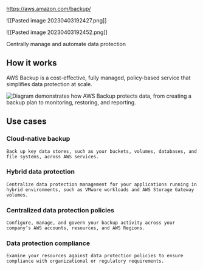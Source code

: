 https://aws.amazon.com/backup/ 

![[Pasted image 20230403192427.png]]

![[Pasted image 20230403192452.png]]

Centrally manage and automate data protection

## How it works

AWS Backup is a cost-effective, fully managed, policy-based service that simplifies data protection at scale.

![Diagram demonstrates how AWS Backup protects data, from creating a backup plan to monitoring, restoring, and reporting.](https://d1.awsstatic.com/products/backup/Product-Page-Diagram_AWS-Backup%402x.9a3f6d1b456ddadac992018c5b308bb1d9e8c055.png)

## Use cases

### Cloud-native backup

	Back up key data stores, such as your buckets, volumes, databases, and file systems, across AWS services.

### Hybrid data protection

	Centralize data protection management for your applications running in hybrid environments, such as VMware workloads and AWS Storage Gateway volumes.

### Centralized data protection policies

	Configure, manage, and govern your backup activity across your company’s AWS accounts, resources, and AWS Regions.

### Data protection compliance

	Examine your resources against data protection policies to ensure compliance with organizational or regulatory requirements.
